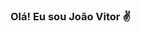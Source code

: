 ### Olá! Eu sou João Vitor ✌

<!--
**jvgoveira/jvgoveira** is a ✨ _special_ ✨ repository because its `README.md` (this file) appears on your GitHub profile.

Here are some ideas to get you started:

